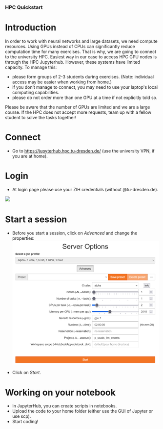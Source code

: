 ### HPC Quickstart

# Introduction
In order to work with neural networks and large datasets, we need compute resources. Using GPUs instead of CPUs can significantly reduce computation time for many exercises. That is why, we are going to connect to the university HPC.
Easiest way in our case to access HPC GPU nodes is through the HPC Jupyterhub. However, these systems have limited capacity. To manage this:
- please form groups of 2-3 students during exercises. (Note: individual access may be easier when working from home.)
- if you don’t manage to connect, you may need to use your laptop's local computing capabilities.
- please do not order more than one GPU at a time if not explicitly told so.

Please be aware that the number of GPUs are limited and we are a large course. If the HPC does not accept more requests, team up with a fellow student to solve the tasks together!

# Connect
- Go to https://jupyterhub.hpc.tu-dresden.de/ (use the university VPN, if you are at home).

# Login
- At login page please use your ZIH credentials (without @tu-dresden.de).

<img src="https://compendium.hpc.tu-dresden.de/access/misc/jupyterhub_loginpage_marie.png">

# Start a session
- Before you start a session, click on *Advanced* and change the properties:
![alt text](https://github.com/zrthxn/secretllm/blob/ex_attention/02-attention/Server_properties.png)

- Click on *Start*.

# Working on your notebook
- In JupyterHub, you can create scripts in notebooks. 
- Upload the code to your home folder (either use the GUI of Jupyter or use scp).
- Start coding!

